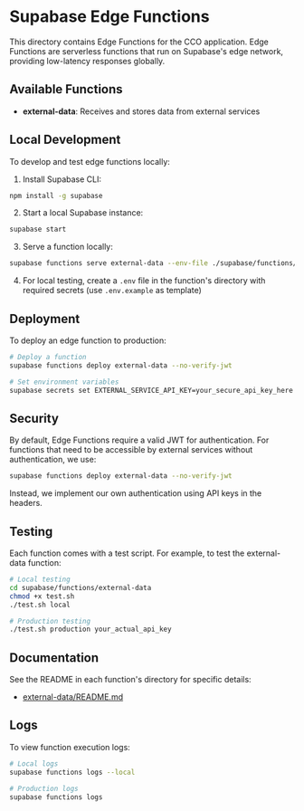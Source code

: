 # Supabase Edge Functions

This directory contains Edge Functions for the CCO application. Edge Functions are serverless functions that run on Supabase's edge network, providing low-latency responses globally.

## Available Functions

- **external-data**: Receives and stores data from external services

## Local Development

To develop and test edge functions locally:

1. Install Supabase CLI:
```bash
npm install -g supabase
```

2. Start a local Supabase instance:
```bash
supabase start
```

3. Serve a function locally:
```bash
supabase functions serve external-data --env-file ./supabase/functions/external-data/.env
```

4. For local testing, create a `.env` file in the function's directory with required secrets (use `.env.example` as template)

## Deployment

To deploy an edge function to production:

```bash
# Deploy a function
supabase functions deploy external-data --no-verify-jwt

# Set environment variables
supabase secrets set EXTERNAL_SERVICE_API_KEY=your_secure_api_key_here
```

## Security

By default, Edge Functions require a valid JWT for authentication. For functions that need to be accessible by external services without authentication, we use:

```bash
supabase functions deploy external-data --no-verify-jwt
```

Instead, we implement our own authentication using API keys in the headers.

## Testing

Each function comes with a test script. For example, to test the external-data function:

```bash
# Local testing
cd supabase/functions/external-data
chmod +x test.sh
./test.sh local

# Production testing
./test.sh production your_actual_api_key
```

## Documentation

See the README in each function's directory for specific details:

- [external-data/README.md](./external-data/README.md)

## Logs

To view function execution logs:

```bash
# Local logs
supabase functions logs --local

# Production logs
supabase functions logs
``` 